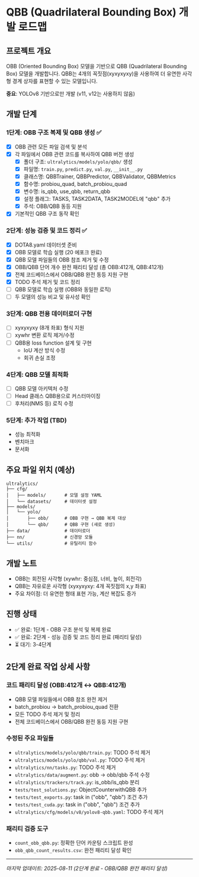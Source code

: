 # QBB (Quadrilateral Bounding Box) 개발 로드맵

## 프로젝트 개요
OBB (Oriented Bounding Box) 모델을 기반으로 QBB (Quadrilateral Bounding Box) 모델을 개발합니다.
QBB는 4개의 꼭짓점(xyxyxyxy)을 사용하여 더 유연한 사각형 경계 상자를 표현할 수 있는 모델입니다.

**중요**: YOLOv8 기반으로만 개발 (v11, v12는 사용하지 않음)

## 개발 단계

### 1단계: OBB 구조 복제 및 QBB 생성 ✅
- [x] OBB 관련 모든 파일 검색 및 분석
- [x] 각 파일에서 OBB 관련 코드를 복사하여 QBB 버전 생성
  - [x] 폴더 구조: `ultralytics/models/yolo/qbb/` 생성
  - [x] 파일명: `train.py`, `predict.py`, `val.py`, `__init__.py`
  - [x] 클래스명: QBBTrainer, QBBPredictor, QBBValidator, QBBMetrics
  - [x] 함수명: probiou_quad, batch_probiou_quad
  - [x] 변수명: is_qbb, use_qbb, return_qbb
  - [x] 설정 플래그: TASKS, TASK2DATA, TASK2MODEL에 "qbb" 추가
  - [x] 주석: OBB/QBB 동등 지원
- [x] 기본적인 QBB 구조 동작 확인

### 2단계: 성능 검증 및 코드 정리 ✅
- [x] DOTA8.yaml 데이터셋 준비
- [x] OBB 모델로 학습 실행 (20 에포크 완료)
- [x] QBB 모델 파일들의 OBB 참조 제거 및 수정
- [x] OBB/QBB 단어 개수 완전 패리티 달성 (총 OBB:412개, QBB:412개)
- [x] 전체 코드베이스에서 OBB/QBB 완전 동등 지원 구현
- [x] TODO 주석 제거 및 코드 정리
- [ ] QBB 모델로 학습 실행 (OBB와 동일한 로직)
- [ ] 두 모델의 성능 비교 및 유사성 확인

### 3단계: QBB 전용 데이터로더 구현
- [ ] xyxyxyxy (8개 좌표) 형식 지원
- [ ] xywhr 변환 로직 제거/수정
- [ ] QBB용 loss function 설계 및 구현
  - IoU 계산 방식 수정
  - 회귀 손실 조정

### 4단계: QBB 모델 최적화
- [ ] QBB 모델 아키텍처 수정
- [ ] Head 클래스 QBB용으로 커스터마이징
- [ ] 후처리(NMS 등) 로직 수정

### 5단계: 추가 작업 (TBD)
- 성능 최적화
- 벤치마크
- 문서화

## 주요 파일 위치 (예상)
```
ultralytics/
├── cfg/
│   ├── models/       # 모델 설정 YAML
│   └── datasets/     # 데이터셋 설정
├── models/
│   └── yolo/
│       ├── obb/      # OBB 구현 → QBB 복제 대상
│       └── qbb/      # QBB 구현 (새로 생성)
├── data/             # 데이터로더
├── nn/               # 신경망 모듈
└── utils/            # 유틸리티 함수
```

## 개발 노트
- OBB는 회전된 사각형 (xywhr: 중심점, 너비, 높이, 회전각)
- QBB는 자유로운 사각형 (xyxyxyxy: 4개 꼭짓점의 x,y 좌표)
- 주요 차이점: 더 유연한 형태 표현 가능, 계산 복잡도 증가

## 진행 상태
- ✅ 완료: 1단계 - OBB 구조 분석 및 복제 완료
- ✅ 완료: 2단계 - 성능 검증 및 코드 정리 완료 (패리티 달성)
- ⏳ 대기: 3-4단계

## 2단계 완료 작업 상세 사항

### 코드 패리티 달성 (OBB:412개 ↔ QBB:412개)
- QBB 모델 파일들에서 OBB 참조 완전 제거
- batch_probiou → batch_probiou_quad 전환
- 모든 TODO 주석 제거 및 정리
- 전체 코드베이스에서 OBB/QBB 완전 동등 지원 구현

### 수정된 주요 파일들
- `ultralytics/models/yolo/qbb/train.py`: TODO 주석 제거
- `ultralytics/models/yolo/qbb/val.py`: TODO 주석 제거  
- `ultralytics/nn/tasks.py`: TODO 주석 제거
- `ultralytics/data/augment.py`: obb → obb/qbb 주석 수정
- `ultralytics/trackers/track.py`: is_obb/is_qbb 분리
- `tests/test_solutions.py`: ObjectCounterwithQBB 추가
- `tests/test_exports.py`: task in ("obb", "qbb") 조건 추가
- `tests/test_cuda.py`: task in ("obb", "qbb") 조건 추가
- `ultralytics/cfg/models/v8/yolov8-qbb.yaml`: TODO 주석 제거

### 패리티 검증 도구
- `count_obb_qbb.py`: 정확한 단어 카운팅 스크립트 완성
- `obb_qbb_count_results.csv`: 완전 패리티 달성 확인

---
*마지막 업데이트: 2025-08-11 (2단계 완료 - OBB/QBB 완전 패리티 달성)*